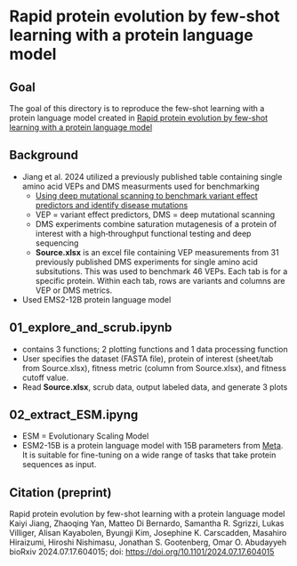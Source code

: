 # Rapid protein evolution by few-shot learning with a protein language model
## Goal
The goal of this directory is to reproduce the few-shot learning with a protein language model created in [Rapid protein evolution by few-shot learning with a protein language model](https://doi.org/10.1101/2024.07.17.604015)
## Background
- Jiang et al. 2024 utilized a previously published table containing single amino acid VEPs and DMS measurments used for benchmarking
  - [Using deep mutational scanning to benchmark variant effect predictors and identify disease mutations](https://doi.org/10.15252/msb.20199380)
  - VEP = variant effect predictors, DMS = deep mutational scanning
  - DMS experiments combine saturation mutagenesis of a protein of interest with a high‐throughput functional testing and deep sequencing
  - **Source.xlsx** is an excel file containing VEP measurements from 31 previously published DMS experiments for single amino acid subsitutions. This was used to benchmark 46 VEPs. Each tab is for a specific protein. Within each tab, rows are variants and columns are VEP or DMS metrics.
- Used EMS2-12B protein language model
## 01_explore_and_scrub.ipynb
  - contains 3 functions; 2 plotting functions and 1 data processing function
  - User specifies the dataset (FASTA file), protein of interest (sheet/tab from Source.xlsx), fitness metric (column from Source.xlsx), and fitness cutoff value.
  - Read **Source.xlsx**, scrub data, output labeled data, and generate 3 plots
## 02_extract_ESM.ipyng
- ESM = Evolutionary Scaling Model
- ESM2-15B is a protein language model with 15B parameters from [Meta](https://huggingface.co/facebook/esm2_t48_15B_UR50D). It is suitable for fine-tuning on a wide range of tasks that take protein sequences as input.
## Citation (preprint)
Rapid protein evolution by few-shot learning with a protein language model
Kaiyi Jiang, Zhaoqing Yan, Matteo Di Bernardo, Samantha R. Sgrizzi, Lukas Villiger, Alisan Kayabolen, Byungji Kim, Josephine K. Carscadden, Masahiro Hiraizumi, Hiroshi Nishimasu, Jonathan S. Gootenberg, Omar O. Abudayyeh
bioRxiv 2024.07.17.604015; doi: https://doi.org/10.1101/2024.07.17.604015
